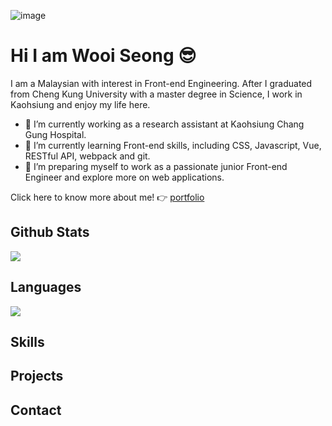 ![image](https://i.ibb.co/8xT05gt/2024-12-19-195343.png)

# Hi I am Wooi Seong :sunglasses:
I am a Malaysian with interest in Front-end Engineering. After I graduated from Cheng Kung University with a master degree in Science, I work in Kaohsiung and enjoy my life here.

- 🔭 I’m currently working as a research assistant at Kaohsiung Chang Gung Hospital.
- 🌱 I’m currently learning Front-end skills, including CSS, Javascript, Vue, RESTful API, webpack and git.
- 👯 I’m preparing myself to work as a passionate junior Front-end Engineer and explore more on web applications.

Click here to know more about me! :point_right: 
<a href="https://portfolio-project-vercel-mocha.vercel.app/">portfolio</a>

## Github Stats
<img src="https://github-readme-stats.vercel.app/api/top-langs/?username=wooiseong&theme=vue-dark&line_height=22&layout=compact&hide=less" />

## Languages
  <img  src="https://github-readme-stats.vercel.app/api/top-langs/?username=wooiseong&theme=tokyonight" />


## Skills

## Projects

## Contact


